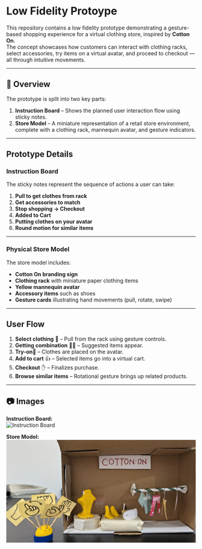 # Low Fidelity Protoype


This repository contains a low fidelity prototype demonstrating a gesture-based shopping experience for a virtual clothing store, inspired by **Cotton On**.  
The concept showcases how customers can interact with clothing racks, select accessories, try items on a virtual avatar, and proceed to checkout — all through intuitive movements.

---

## 📌 Overview

The prototype is split into two key parts:

1. **Instruction Board** – Shows the planned user interaction flow using sticky notes.
2. **Store Model** – A miniature representation of a retail store environment, complete with a clothing rack, mannequin avatar, and gesture indicators.

---

##  Prototype Details

### **Instruction Board**
The sticky notes represent the sequence of actions a user can take:

1. **Pull to get clothes from rack**  
2. **Get accessories to match**  
3. **Stop shopping → Checkout**  
4. **Added to Cart**  
5. **Putting clothes on your avatar**  
6. **Round motion for similar items**  

---

### **Physical Store Model**
The store model includes:
- **Cotton On branding sign**
- **Clothing rack** with miniature paper clothing items
- **Yellow mannequin avatar**
- **Accessory items** such as shoes
- **Gesture cards** illustrating hand movements (pull, rotate, swipe)

---

## User Flow
1. **Select clothing** 🫳 – Pull from the rack using gesture controls.
2. **Getting combination** 👌🏻 – Suggested items appear.
3. **Try-on**🤏 – Clothes are placed on the avatar.
4. **Add to cart** 👍 – Selected items go into a virtual cart.
5. **Checkout** ✋ – Finalizes purchase.
6. **Browse similar items**  – Rotational gesture brings up related products.

---

## 📷 Images
**Instruction Board:**  
![Instruction Board](PXL_20250813_113506146.RAW-01.COVER.jpg)

**Store Model:**  
![Store Model](PXL_20250813_113328923.RAW-01.COVER~2.jpg)



